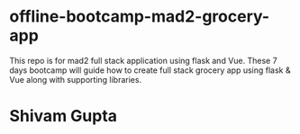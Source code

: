 # offline-bootcamp-mad2-grocery-app
This repo is for mad2 full stack application using flask and Vue. These 7 days bootcamp will guide how to create full stack grocery app using flask &amp; Vue along with supporting libraries.
# Shivam Gupta